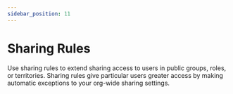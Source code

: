 ```yaml
---
sidebar_position: 11
---
```


# Sharing Rules

Use sharing rules to extend sharing access to users in public groups, roles, or territories. Sharing rules give particular users greater access by making automatic exceptions to your org-wide sharing settings.